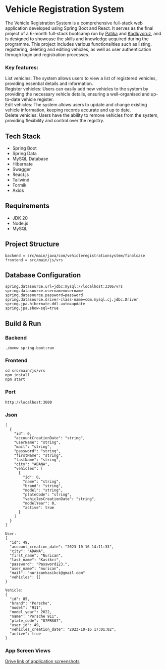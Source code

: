 # Vehicle Registration System
The Vehicle Registration System is a comprehensive full-stack web application developed using Spring Boot and React. It serves as the final project of a 6-month full-stack bootcamp run by [Patika](https://www.patika.dev/tr) and [Kodluyoruz](https://kodluyoruz.org/), and is designed to showcase the skills and knowledge acquired during the programme. This project includes various functionalities such as listing, registering, deleting and editing vehicles, as well as user authentication through login and registration processes.

### Key features:
List vehicles: The system allows users to view a list of registered vehicles, providing essential details and information.  
Register vehicles: Users can easily add new vehicles to the system by providing the necessary vehicle details, ensuring a well-organised and up-to-date vehicle register.  
Edit vehicles: The system allows users to update and change existing vehicle information, keeping records accurate and up to date.  
Delete vehicles: Users have the ability to remove vehicles from the system, providing flexibility and control over the registry.

## Tech Stack
- Spring Boot
- Spring Data
- MySQL Database
- Hibernate
- Swagger
- React.js
- Tailwind
- Formik
- Axios

## Requirements
- JDK 20
- Node.js
- MySQL

## Project Structure

```
backend = src/main/java/com/vehicleregistrationsystem/finalcase  
frontend = src/main/js/vrs
```

## Database Configuration
```
spring.datasource.url=jdbc:mysql://localhost:3306/vrs
spring.datasource.username=username
spring.datasource.password=password
spring.datasource.driver-class-name=com.mysql.cj.jdbc.Driver
spring.jpa.hibernate.ddl-auto=update
spring.jpa.show-sql=true
```

## Build & Run
### Backend
```
./mvnw spring-boot:run
```
### Frontend
```
cd src/main/js/vrs
npm install
npm start
```

### Port
```
http://localhost:3000
```

### Json
```
[
  {
    "id": 0,
    "accountCreationDate": "string",
    "userName": "string",
    "mail": "string",
    "password": "string",
    "firstName": "string",
    "lastName": "string",
    "city": "ADANA",
    "vehicles": [
      {
        "id": 0,
        "name": "string",
        "brand": "string",
        "model": "string",
        "plateCode": "string",
        "vehiclesCreationDate": "string",
        "modelYear": 0,
        "active": true
      }
    ]
  }
]

User:
{
  "id": 49,
  "account_creation_date": "2023-10-16 14:11:33",
  "city": "ADANA",
  "first_name": "Nurican",
  "last_name": "Kasikci",
  "password": "Password123.",
  "user_name": "nurican",
  "mail": "nuricankasikci@gmail.com"
  "vehicles": []
}
  
Vehicle:
{
  "id": 85,
  "brand": "Porsche",
  "model": "911",
  "model_year": 2022,
  "name": "Porsche 911",
  "plate_code": "07PRS07",
  "user_id": 49,
  "vehicles_creation_date": "2023-10-16 17:01:02",
  "active": true
}
```

### App Screen Views
[Drive link of application screenshots](https://drive.google.com/drive/folders/1GjiD12eTuyQllnmXOxlOb0zZxK-eWoQs?usp=sharing)
